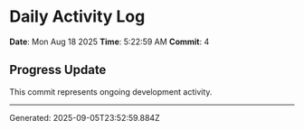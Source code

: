 # Daily Activity Log

**Date**: Mon Aug 18 2025
**Time**: 5:22:59 AM
**Commit**: 4

## Progress Update

This commit represents ongoing development activity.

---
Generated: 2025-09-05T23:52:59.884Z
